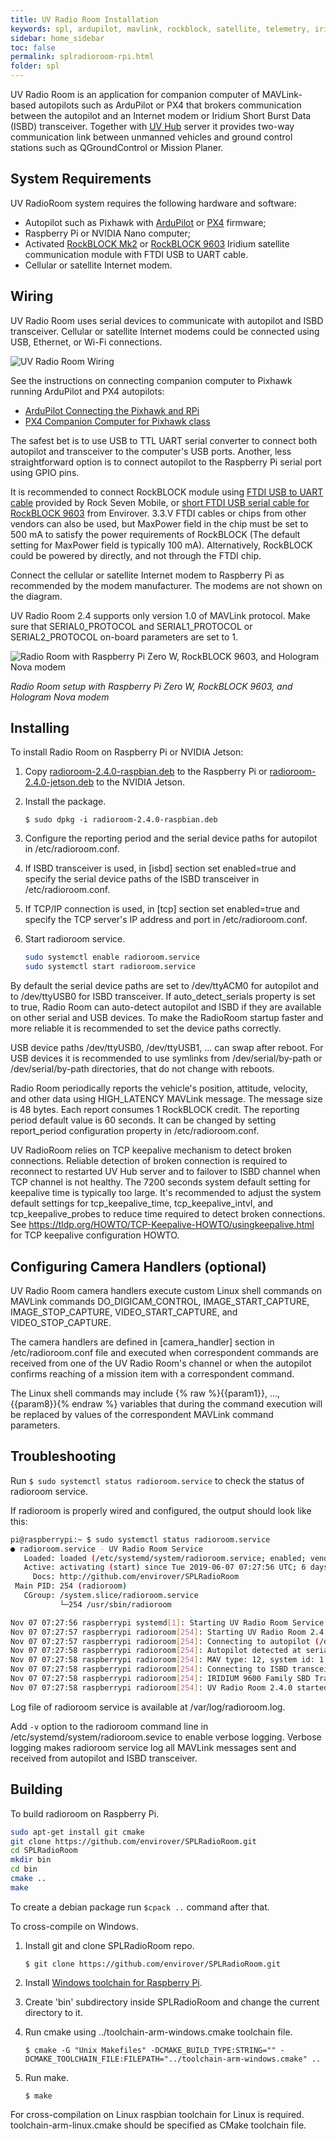 ```yaml
---
title: UV Radio Room Installation 
keywords: spl, ardupilot, mavlink, rockblock, satellite, telemetry, iridium, raspberry pi, nvidia jetson
sidebar: home_sidebar
toc: false
permalink: splradioroom-rpi.html
folder: spl
---
```


UV Radio Room is an application for companion computer of MAVLink-based autopilots such as ArduPilot or PX4 that brokers communication between the autopilot and an Internet modem or Iridium Short Burst Data (ISBD) transceiver. Together with [UV Hub](http://envirover.com/docs/uvhub.html) server it provides two-way communication link between unmanned vehicles and ground control stations such as QGroundControl or Mission Planer.

## System Requirements

UV RadioRoom system requires the following hardware and software:

* Autopilot such as Pixhawk with [ArduPilot](http://ardupilot.org/) or [PX4](https://px4.io/) firmware;
* Raspberry Pi or NVIDIA Nano computer;
* Activated [RockBLOCK Mk2](http://www.rock7mobile.com/products-rockblock) or [RockBLOCK 9603](http://www.rock7mobile.com/products-rockblock-9603) Iridium satellite communication module with FTDI USB to UART cable.
* Cellular or satellite Internet modem.

## Wiring

UV Radio Room uses serial devices to communicate with autopilot and ISBD transceiver. Cellular or satellite Internet modems could be connected using USB, Ethernet, or Wi-Fi connections.

![UV Radio Room Wiring](images/radioroom-wiring.jpg)

See the instructions on connecting companion computer to Pixhawk running ArduPilot and PX4 autopilots:

* [ArduPilot Connecting the Pixhawk and RPi](http://ardupilot.org/dev/docs/raspberry-pi-via-mavlink.html)
* [PX4 Companion Computer for Pixhawk class](https://dev.px4.io/en/companion_computer/pixhawk_companion.html)

The safest bet is to use USB to TTL UART serial converter to connect both autopilot and transceiver to the computer's USB ports. Another, less straightforward option is to connect autopilot to the Raspberry Pi serial port using GPIO pins.

It is recommended to connect RockBLOCK module using [FTDI USB to UART cable](https://www.rock7.com/shop-product-detail?productId=16) provided by Rock Seven Mobile, or [short FTDI USB serial cable for RockBLOCK 9603](https://www.amazon.com/Short-FTDI-Serial-Cable-RockBLOCK/dp/B08CXMQ1Y9) from Envirover. 3.3.V FTDI cables or chips from other vendors can also be used, but MaxPower field in the chip must be set to 500 mA to satisfy the power requirements of RockBLOCK (The default setting for MaxPower field is typically 100 mA). Alternatively, RockBLOCK could be powered by directly, and not through the FTDI chip.

Connect the cellular or satellite Internet modem to Raspberry Pi as recommended by the modem manufacturer. The modems are not shown on the diagram.

UV Radio Room 2.4 supports only version 1.0 of MAVLink protocol. Make sure that SERIAL0_PROTOCOL and SERIAL1_PROTOCOL or SERIAL2_PROTOCOL on-board parameters are set to 1.

![Radio Room with Raspberry Pi Zero W, RockBLOCK 9603, and Hologram Nova modem](images/radioroom.jpg)

_Radio Room setup with Raspberry Pi Zero W, RockBLOCK 9603, and Hologram Nova modem_

## Installing

To install Radio Room on Raspberry Pi or NVIDIA Jetson:

1. Copy [radioroom-2.4.0-raspbian.deb](https://envirover.s3-us-west-2.amazonaws.com/spl/2.4.0/radioroom-2.4.0-raspbian.deb) to the Raspberry Pi or [radioroom-2.4.0-jetson.deb](https://envirover.s3-us-west-2.amazonaws.com/spl/2.4.0/radioroom-2.4.0-jetson.deb) to the NVIDIA Jetson.
2. Install the package.

   ``$ sudo dpkg -i radioroom-2.4.0-raspbian.deb``

3. Configure the reporting period and the serial device paths for autopilot in /etc/radioroom.conf.
4. If ISBD transceiver is used, in [isbd] section set enabled=true and specify the serial device paths of the ISBD transceiver in /etc/radioroom.conf.
5. If TCP/IP connection is used, in [tcp] section set enabled=true and specify the TCP server's IP address and port in /etc/radioroom.conf.
6. Start radioroom service.

   ```bash
   sudo systemctl enable radioroom.service
   sudo systemctl start radioroom.service
   ```

By default the serial device paths are set to /dev/ttyACM0 for autopilot and to /dev/ttyUSB0 for ISBD transceiver. If auto_detect_serials property is set to true, Radio Room can auto-detect autopilot and ISBD if they are available on other serial and USB devices. To make the RadioRoom startup faster and more reliable it is recommended to set the device paths correctly.

USB device paths /dev/ttyUSB0, /dev/ttyUSB1, ... can swap after reboot. For USB devices it is recommended to use symlinks from /dev/serial/by-path or /dev/serial/by-path directories, that do not change with reboots.

Radio Room periodically reports the vehicle's position, attitude, velocity, and other data using HIGH_LATENCY MAVLink message. The message size is 48 bytes. Each report consumes 1 RockBLOCK credit. The reporting period default value is 60 seconds. It can be changed by setting report_period configuration property in /etc/radioroom.conf.

UV RadioRoom relies on TCP keepalive mechanism to detect broken connections. Reliable detection of broken connection is required to reconnect to restarted UV Hub server and to failover to ISBD channel when TCP channel is not healthy. The 7200 seconds system default setting for keepalive time is typically too large. It's recommended to adjust the system default settings for tcp_keepalive_time, tcp_keepalive_intvl, and tcp_keepalive_probes to reduce time required to detect broken connections. See https://tldp.org/HOWTO/TCP-Keepalive-HOWTO/usingkeepalive.html for TCP keepalive configuration HOWTO.

## Configuring Camera Handlers (optional)

UV Radio Room camera handlers execute custom Linux shell commands on MAVLink commands DO_DIGICAM_CONTROL, IMAGE_START_CAPTURE, IMAGE_STOP_CAPTURE, VIDEO_START_CAPTURE, and VIDEO_STOP_CAPTURE.

The camera handlers are defined in [camera_handler] section in /etc/radioroom.conf file and executed when correspondent commands are received from one of the UV Radio Room's channel or when the autopilot confirms reaching of a mission item with a correspondent command.

The Linux shell commands may include {% raw %}{{param1}}, ..., {{param8}}{% endraw %} variables that during the command execution will be replaced by values of the correspondent MAVLink command parameters.

## Troubleshooting

Run ``$ sudo systemctl status radioroom.service`` to check the status of radioroom service.

If radioroom is properly wired and configured, the output should look like this:

```bash
pi@raspberrypi:~ $ sudo systemctl status radioroom.service
● radioroom.service - UV Radio Room Service
   Loaded: loaded (/etc/systemd/system/radioroom.service; enabled; vendor preset: enabled)
   Active: activating (start) since Tue 2019-06-07 07:27:56 UTC; 6 days ago
     Docs: http://github.com/envirover/SPLRadioRoom
 Main PID: 254 (radioroom)
   CGroup: /system.slice/radioroom.service
           └─254 /usr/sbin/radioroom

Nov 07 07:27:56 raspberrypi systemd[1]: Starting UV Radio Room Service...
Nov 07 07:27:57 raspberrypi radioroom[254]: Starting UV Radio Room 2.4.0...
Nov 07 07:27:57 raspberrypi radioroom[254]: Connecting to autopilot (/dev/ttyUSB0 57600)...
Nov 07 07:27:58 raspberrypi radioroom[254]: Autopilot detected at serial device '/dev/ttyUSB0'.
Nov 07 07:27:58 raspberrypi radioroom[254]: MAV type: 12, system id: 1, autopilot class: 3, firmware version: 3.5.0/255
Nov 07 07:27:58 raspberrypi radioroom[254]: Connecting to ISBD transceiver (/dev/ttyUSB1 19200)...
Nov 07 07:27:58 raspberrypi radioroom[254]: IRIDIUM 9600 Family SBD Transceiver (IMEA 123456789012345) detected at serial device '/dev/ttyUSB1'.
Nov 07 07:27:58 raspberrypi radioroom[254]: UV Radio Room 2.4.0 started.
```

Log file of radioroom service is available at /var/log/radioroom.log.

Add ``-v`` option to the radioroom command line in /etc/systemd/system/radioroom.sevice to enable verbose logging. Verbose logging makes radioroom service log all MAVLink messages sent and received from autopilot and ISBD transceiver.

## Building

To build radioroom on Raspberry Pi.

```bash
sudo apt-get install git cmake
git clone https://github.com/envirover/SPLRadioRoom.git
cd SPLRadioRoom
mkdir bin
cd bin
cmake ..
make
```

To create a debian package run ``$cpack ..`` command after that.

To cross-compile on Windows.

1. Install git and clone SPLRadioRoom repo.

   ``$ git clone https://github.com/envirover/SPLRadioRoom.git``

2. Install [Windows toolchain for Raspberry Pi](http://gnutoolchains.com/raspberry/).
3. Create 'bin' subdirectory inside SPLRadioRoom and change the current directory to it.
4. Run cmake using ../toolchain-arm-windows.cmake toolchain file.

   ``$ cmake -G "Unix Makefiles" -DCMAKE_BUILD_TYPE:STRING="" -DCMAKE_TOOLCHAIN_FILE:FILEPATH="../toolchain-arm-windows.cmake" ..``

5. Run make.

   ``$ make``

For cross-compilation on Linux raspbian toolchain for Linux is required. toolchain-arm-linux.cmake should be specified as CMake toolchain file.
